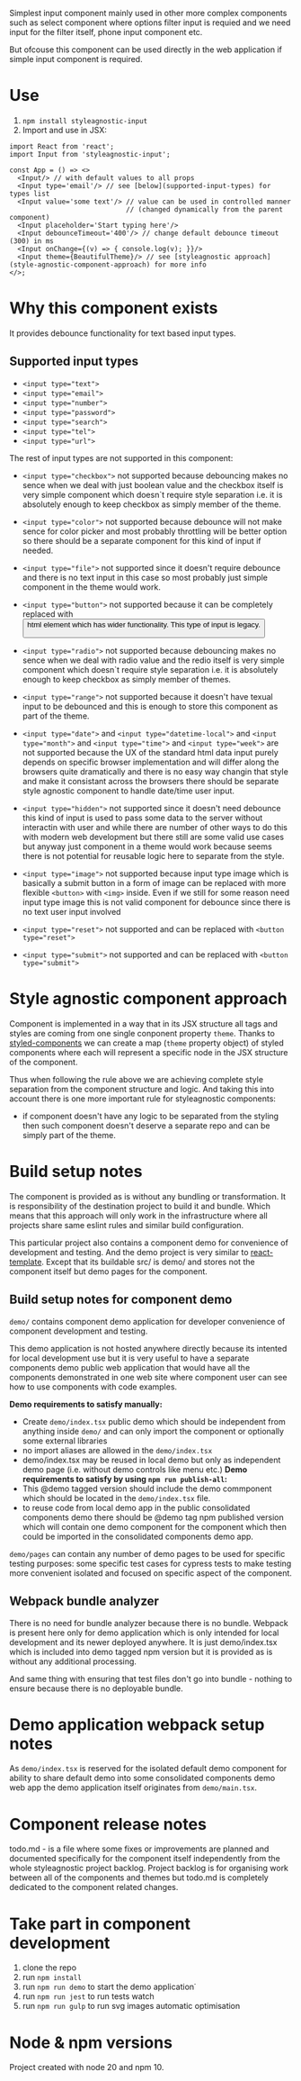 Simplest input component mainly used in other more complex components such as
select component where options filter input is requied and we need input
for the filter itself, phone input component etc.

But ofcouse this component can be used directly in the web application if
simple input component is required.

# Use
1. `npm install styleagnostic-input`
2. Import and use in JSX:
```
import React from 'react';
import Input from 'styleagnostic-input';

const App = () => <>
  <Input/> // with default values to all props
  <Input type='email'/> // see [below](supported-input-types) for types list
  <Input value='some text'/> // value can be used in controlled manner
                             // (changed dynamically from the parent component)
  <Input placeholder='Start typing here'/>
  <Input debounceTimeout='400'/> // change default debounce timeout (300) in ms
  <Input onChange={(v) => { console.log(v); }}/>
  <Input theme={BeautifulTheme}/> // see [styleagnostic approach](style-agnostic-component-approach) for more info
</>;
```

# Why this component exists
It provides debounce functionality for text based input types.

## Supported input types
- `<input type="text">`
- `<input type="email">`
- `<input type="number">`
- `<input type="password">`
- `<input type="search">`
- `<input type="tel">`
- `<input type="url">`

The rest of input types are not supported in this component:
- `<input type="checkbox">` not supported because debouncing makes no sence
when we deal with just boolean value and the checkbox itself is very
simple component which doesn`t require style separation i.e. it is
absolutely enough to keep checkbox as simply member of the theme.

- `<input type="color">` not supported because debounce will not make sence
for color picker and most probably throttling will be better option so
there should be a separate component for this kind of input if needed.

- `<input type="file">` not supported since it doesn't require debounce
and there is no text input in this case so most probably just simple
component in the theme would work.

- `<input type="button">` not supported because it can be completely replaced
with <button> html element which has wider functionality.
This type of input is legacy.

- `<input type="radio">` not supported because debouncing makes no sence
when we deal with radio value and the redio itself is very simple component
which doesn`t require style separation i.e. it is absolutely enough to
keep checkbox as simply member of themes.

- `<input type="range">` not supported because it doesn't have texual
input to be debounced and this is enough to store this component as part
of the theme.

- `<input type="date">` and `<input type="datetime-local">` and
`<input type="month">` and `<input type="time">` and `<input type="week">` are
not supported because the UX of the standard html data input purely depends
on specific browser implementation and will differ along the browsers quite
dramatically and there is no easy way changin that style and make it
consistant across the browsers there should be separate style agnostic
component to handle date/time user input.

- `<input type="hidden">` not supported since it doesn't need debounce
this kind of input is used to pass some data to the server without
interactin with user and while there are number of other ways to do
this with modern web development but there still are some valid use
cases but anyway just component in a theme would work because seems
there is not potential for reusable logic here to separate from
the style.

- `<input type="image">` not supported because input type image which is
basically a submit button in a form of image can be replaced with more
flexible `<button>` with `<img>` inside. Even if we still for some reason
need input type image this is not valid component for debounce since
there is no text user input involved

- `<input type="reset">` not supported and can be replaced with
`<button type="reset">`

- `<input type="submit">` not supported and can be replaced with
`<button type="submit">`

# Style agnostic component approach
Component is implemented in a way that in its JSX structure all tags and styles
are coming from one single conponent property `theme`.
Thanks to [styled-components](https://styled-components.com/) we can
create a map (`theme` property object) of styled components where each will
represent a specific node in the JSX structure of the component.

Thus when following the rule above we are achieving complete style separation
from the component structure and logic. And taking this into account there is
one more important rule for styleagnostic components:
- if component doesn't have any logic to be separated from the styling then
such component doesn't deserve a separate repo and can be simply part of the
theme.

# Build setup notes
The component is provided as is without any bundling or transformation.
It is responsibility of the destination project to build it and bundle.
Which means that this approach will only work in the infrastructure where
all projects share same eslint rules and similar build configuration.

This particular project also contains a component demo for convenience of
development and testing. And the demo project is very similar to 
[react-template](https://github.com/omatviiv/react-template#setup-notes).
Except that its buildable src/ is demo/ and stores not the component itself
but demo pages for the component.

## Build setup notes for component demo
`demo/` contains component demo application for developer convenience
of component development and testing.

This demo application is not hosted anywhere directly because its intented
for local development use but it is very useful to have a separate
components demo public web application that would have all the components
demonstrated in one web site where component user can see how to use
components with code examples.

**Demo requirements to satisfy manually:**
- Create `demo/index.tsx` public demo which should be independent from anything
inside `demo/` and can only import the component or optionally some external
libraries
- no import aliases are allowed in the `demo/index.tsx`
- demo/index.tsx may be reused in local demo but only as independent demo page
(i.e. without demo controls like menu etc.)
**Demo requirements to satisfy by using `npm run publish-all`:**
- This @demo tagged version should include the demo commponent which should be
located in the `demo/index.tsx` file.
- to reuse code from local demo app in the public consolidated components
demo there should be @demo tag npm published version which will contain one
demo component for the component which then could be imported in the
consolidated components demo app.

`demo/pages` can contain any number of demo pages to be used for specific
testing purposes: some specific test cases for cypress tests to make
testing more convenient isolated and focused on specific aspect of
the component.

## Webpack bundle analyzer
There is no need for bundle analyzer because there is no bundle.
Webpack is present here only for demo application which is only intended
for local development and its newer deployed anywhere. It is just demo/index.tsx
which is included into demo tagged npm version but it is provided as is
without any additional processing.

And same thing with ensuring that test files don't go into bundle - nothing
to ensure because there is no deployable bundle.


# Demo application webpack setup notes
As `demo/index.tsx` is reserved for the isolated default demo component for
ability to share default demo into some consolidated components demo web app
the demo application itself originates from `demo/main.tsx`.

# Component release notes
todo.md - is a file where some fixes or improvements are planned and documented
specifically for the component itself independently from the whole
styleagnostic project backlog.
Project backlog is for organising work between all of the components and themes
but todo.md is completely dedicated to the component related changes.

# Take part in component development
1. clone the repo
2. run `npm install`
3. run `npm run demo` to start the demo application˙
4. run `npm run jest` to run tests watch
5. run `npm run gulp` to run svg images automatic optimisation

# Node & npm versions
Project created with node 20 and npm 10.
